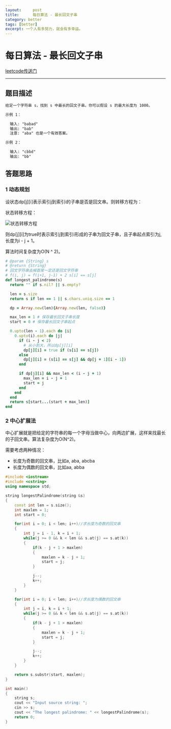 ```yaml
---
layout:     post
title:      每日算法 - 最长回文子串
category: better
tags: [better]
excerpt: 一个人有多努力，就会有多幸运。
---
```


每日算法 - 最长回文子串
=======================================

[leetcode传送门](https://leetcode-cn.com/problems/longest-palindromic-substring/comments/)

---------------------------------------------

题目描述
------------------------

```html
给定一个字符串 s，找到 s 中最长的回文子串。你可以假设 s 的最大长度为 1000。

示例 1：

  输入: "babad"
  输出: "bab"
  注意: "aba" 也是一个有效答案。

示例 2：

  输入: "cbbd"
  输出: "bb"
```

答题思路
----------------------

### 1 动态规划

设状态dp[j][i]表示索引j到索引i的子串是否是回文串。则转移方程为：

状态转移方程：

![状态转移方程](https://hunzino1.github.io/assets/images/2019/algorithm/longest_palindromic_substring.webp)

则dp[j][i]为true时表示索引j到索引i形成的子串为回文子串，且子串起点索引为j,长度为i - j + 1。

算法时间复杂度为O(N ^ 2)。

```ruby
# @param {String} s
# @return {String}
# 回文字符串去掉首尾一定还是回文字符串
# f(i, j) = f(i+1, j-1) + 2 s[i] == s[j]
def longest_palindrome(s)
  return "" if s.nil? || s.empty?

  len = s.size
  return s if len == 1 || s.chars.uniq.size == 1

  dp = Array.new(len){Array.new(len, false)}

  max_len = 1 # 保存最长回文子串长度
  start = 0 # 保存最长回文子串起点

  0.upto(len - 1).each do |i|
    0.upto(i).each do |j|
      if (i - j < 2)
        # 从小到大，所以dp[j][i]
        dp[j][i] = true if (s[i] == s[j])
      else
        dp[j][i] = (s[i] == s[j] && dp[j + 1][i - 1])
      end

      if dp[j][i] && max_len < (i - j + 1)
        max_len = i - j + 1
        start = j
      end
    end
  end
  return s[start...(start + max_len)]
end
```

### 2 中心扩展法

中心扩展就是把给定的字符串的每一个字母当做中心，向两边扩展，这样来找最长的子回文串。算法复杂度为O(N^2)。

需要考虑两种情况：

- 长度为奇数的回文串，比如a, aba, abcba
- 长度为偶数的回文串，比如aa, abba

```c++
#include <iostream>
#include <cstring>
using namespace std;

string longestPalindrome(string &s)
{
    const int len = s.size();
    int maxlen = 1;
    int start = 0;

    for(int i = 0; i < len; i++)//求长度为奇数的回文串
    {
        int j = i - 1, k = i + 1;
        while(j >= 0 && k < len && s.at(j) == s.at(k))
        {
            if(k - j + 1 > maxlen)
            {
                maxlen = k - j + 1;
                start = j;
            }

            j--;
            k++;
        }
    }

    for(int i = 0; i < len; i++)//求长度为偶数的回文串
    {
        int j = i, k = i + 1;
        while(j >= 0 && k < len && s.at(j) == s.at(k))
        {
            if(k - j + 1 > maxlen)
            {
                maxlen = k - j + 1;
                start = j;
            }

            j--;
            k++;
        }
    }

    return s.substr(start, maxlen);
}

int main()
{
    string s;
    cout << "Input source string: ";
    cin >> s;
    cout << "The longest palindrome: " << longestPalindrome(s);
    return 0;
}
```


